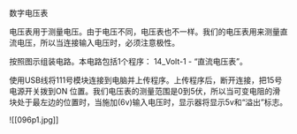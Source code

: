 数字电压表

电压表用于测量电压。由于电压不同，电压表也不一样。我们的电压表用来测量直流电压，所以当连接输入电压时，必须注意极性。

按照图示组装电路。本电路包括1个程序：
14_Volt-1 - “直流电压表”。

使用USB线将111号模块连接到电脑并上传程序。上传程序后，断开连接，把15号电源开关拨到ON
位置。我们电压表的测量范围是0到5伏，所以当可变电阻的滑块处于最左边的位置时，当施加(6v)输入电压时，显示器将显示5v和“溢出”标志。

![[096p1.jpg]]
